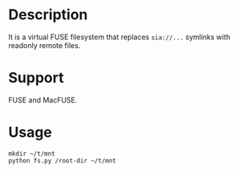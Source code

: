 # Description

It is a virtual FUSE filesystem that replaces
`sia://...` symlinks with readonly remote files.

# Support

FUSE and MacFUSE.

# Usage
```
mkdir ~/t/mnt
python fs.py /root-dir ~/t/mnt
```

